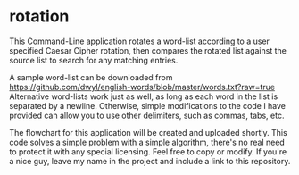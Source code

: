 # rotation
This Command-Line application rotates a word-list according to a user specified Caesar Cipher rotation, then compares the rotated list against the source list to search for any matching entries.

A sample word-list can be downloaded from https://github.com/dwyl/english-words/blob/master/words.txt?raw=true
Alternative word-lists work just as well, as long as each word in the list is separated by a newline.
Otherwise, simple modifications to the code I have provided can allow you to use other delimiters, such as commas, tabs, etc.

The flowchart for this application will be created and uploaded shortly.
This code solves a simple problem with a simple algorithm, there's no real need to protect it with any special licensing. Feel free to copy or modify. If you're a nice guy, leave my name in the project and include a link to this repository.
